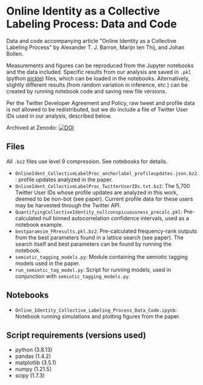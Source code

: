 # Online Identity as a Collective Labeling Process: Data and Code
Data and code accompanying article "Online Identity as a Collective Labeling Process" by Alexander T. J. Barron, Marijn ten Thij, and Johan Bollen.

Measurements and figures can be reproduced from the Jupyter notebooks and the data included.  Specific results from our analysis are saved in `.pkl` (python [pickle](https://docs.python.org/3/library/pickle.html)) files, which can be loaded in the notebooks.  Alternatively, slightly different results (from random variation in inference, etc.) can be created by running notebook code and saving new file versions.

Per the Twitter Developer Agreement and Policy, raw tweet and profile data is not allowed to be redistributed, but we do include a file of Twitter User IDs used in our analysis, described below.

Archived at Zenodo: [![DOI](https://zenodo.org/badge/534817418.svg)](https://zenodo.org/badge/latestdoi/534817418)

## Files

All `.bz2` files use level 9 compression.  See notebooks for details.

* `OnlineIdent_CollectiveLabelProc_anchorlabel_profileupdates.json.bz2`: profile updates analyzed in the paper.
* `OnlineIdent_CollectiveLabelProc_TwitterUserIDs.txt.bz2`: The 5,700 Twitter User IDs whose profile updates are analyzed in this work, deemed to be non-bot (see paper).  Current profile data for these users may be harvested through the Twitter API.
* `QuantifyingCollectiveIdentity_nullconspicuousness_precalc.pkl`: Pre-calculated null binned autocorrelation confidence intervals, used as a notebook example.
* `bestparamsim_FRresults.pkl.bz2`: Pre-calculated frequency-rank outputs from the best parameters found in a lattice search (see paper).  The search itself and best parameters can be found by running the notebook.
* `semiotic_tagging_models.py`: Module containing the semiotic tagging models used in the paper.
* `run_semiotic_tag_model.py`: Script for running models, used in conjunction with `semiotic_tagging_models.py`.

## Notebooks

* `Online_Identity_Collective_Labeling_Process_Data_Code.ipynb`: Notebook running simulations and plotting figures from the paper.

## Script requirements (versions used)

* python (3.8.13)
* pandas (1.4.2)
* matplotlib (3.5.1)
* numpy (1.21.5)
* scipy (1.7.3)
